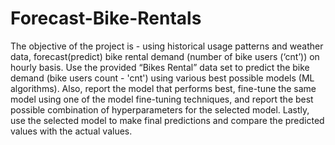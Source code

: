 # Forecast-Bike-Rentals
The objective of the project is - using historical usage patterns and weather data, forecast(predict) bike rental demand (number of bike users (‘cnt’)) on hourly basis.  Use the provided “Bikes Rental” data set to predict the bike demand (bike users count - 'cnt') using various best possible models (ML algorithms). Also, report the model that performs best, fine-tune the same model using one of the model fine-tuning techniques, and report the best possible combination of hyperparameters for the selected model. Lastly, use the selected model to make final predictions and compare the predicted values with the actual values.
